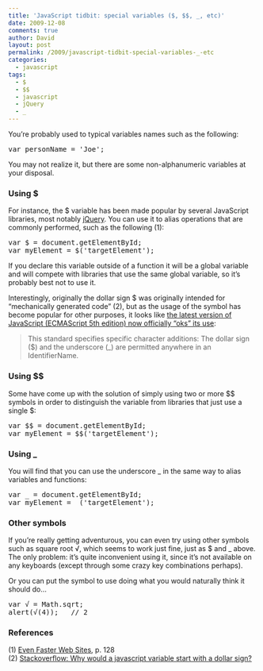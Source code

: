 ```yaml
---
title: 'JavaScript tidbit: special variables ($, $$, _, etc)'
date: 2009-12-08
comments: true
author: David
layout: post
permalink: /2009/javascript-tidbit-special-variables-_-etc
categories:
  - javascript
tags:
  - $
  - $$
  - javascript
  - jQuery
  - _
---
```

You&#8217;re probably used to typical variables names such as the following:

<pre name="code" class="JScript">var personName = 'Joe';</pre>

You may not realize it, but there are some non-alphanumeric variables at your disposal.

### Using $

For instance, the $ variable has been made popular by several JavaScript libraries, most notably [jQuery][1]. You can use it to alias operations that are commonly performed, such as the following (1):

<pre name="code" class="JScript">var $ = document.getElementById;
var myElement = $('targetElement');</pre>

If you declare this variable outside of a function it will be a global variable and will compete with libraries that use the same global variable, so it&#8217;s probably best not to use it.

Interestingly, originally the dollar sign $ was originally intended for &#8220;mechanically generated code&#8221; (2), but as the usage of the symbol has become popular for other purposes, it looks like [the latest version of JavaScript (ECMAScript 5th edition) now officially &#8220;oks&#8221; its use][2]:

> This standard specifies specific character additions: The dollar sign ($) and the underscore (_) are permitted anywhere in an IdentifierName.

### Using $$

Some have come up with the solution of simply using two or more $$ symbols in order to distinguish the variable from libraries that just use a single $:

<pre name="code" class="JScript">var $$ = document.getElementById;
var myElement = $$('targetElement');</pre>

### Using _

You will find that you can use the underscore _ in the same way to alias variables and functions:

<pre name="code" class="JScript">var _ = document.getElementById;
var myElement = _('targetElement');</pre>

### Other symbols

If you&#8217;re really getting adventurous, you can even try using other symbols such as square root √, which seems to work just fine, just as $ and _ above. The only problem: it&#8217;s quite inconvenient using it, since it&#8217;s not available on any keyboards (except through some crazy key combinations perhaps).

Or you can put the symbol to use doing what you would naturally think it should do&#8230;

<pre name="code" class="JScript">var √ = Math.sqrt;
alert(√(4));   // 2</pre>

### References

(1) [Even Faster Web Sites][3], p. 128  
(2) [Stackoverflow: Why would a javascript variable start with a dollar sign?][4]

 [1]: http://jquery.com/
 [2]: http://www.ecma-international.org/publications/standards/Ecma-262.htm
 [3]: http://www.amazon.com/Even-Faster-Web-Sites-Performance/dp/0596522304
 [4]: http://stackoverflow.com/questions/205853/why-would-a-javascript-variable-start-with-a-dollar-sign